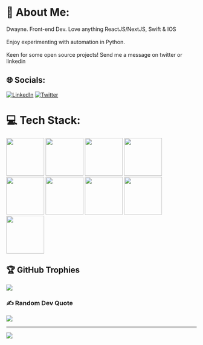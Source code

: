 # 💫 About Me:
Dwayne. Front-end Dev. Love anything ReactJS/NextJS, Swift & IOS<br><br>Enjoy experimenting with automation in Python.<br><br>Keen for some open source projects! Send me a message on twitter or linkedin


## 🌐 Socials:
[![LinkedIn](https://img.shields.io/badge/LinkedIn-%230077B5.svg?logo=linkedin&logoColor=white)](https://linkedin.com/in/dwaynediddy) [![Twitter](https://img.shields.io/badge/Twitter-%231DA1F2.svg?logo=Twitter&logoColor=white)](https://twitter.com/dwaynecantcode) 

# 💻 Tech Stack:
<div>
  <img src="https://cdn.jsdelivr.net/gh/devicons/devicon/icons/swift/swift-original.svg" height="100px" width="100px" />
  <img src="https://cdn.jsdelivr.net/gh/devicons/devicon/icons/xcode/xcode-original.svg" height="100px" width="100px"/>
  <img src="https://cdn.jsdelivr.net/gh/devicons/devicon/icons/react/react-original-wordmark.svg" height="100px" width="100px"/>
  <img src="https://cdn.jsdelivr.net/gh/devicons/devicon/icons/redux/redux-original.svg" height="100px" width="100px" />
  <img src="https://cdn.jsdelivr.net/gh/devicons/devicon/icons/javascript/javascript-plain.svg" height="100px" width="100px"/>
  <img src="https://cdn.jsdelivr.net/gh/devicons/devicon/icons/typescript/typescript-original.svg" height="100px" width="100px"/>
  <img src="https://cdn.jsdelivr.net/gh/devicons/devicon/icons/html5/html5-original.svg" height="100px" width="100px"/>
  <img src="https://cdn.jsdelivr.net/gh/devicons/devicon/icons/css3/css3-original.svg" height="100px" width="100px"/>
  <img src="https://cdn.jsdelivr.net/gh/devicons/devicon/icons/tailwindcss/tailwindcss-plain.svg" height="100px" width="100px"/>
</div>












## 🏆 GitHub Trophies
![](https://github-profile-trophy.vercel.app/?username=dwaynediddy&theme=radical&no-frame=false&no-bg=true&margin-w=4)

### ✍️ Random Dev Quote
![](https://quotes-github-readme.vercel.app/api?type=horizontal&theme=radical)

---
[![](https://visitcount.itsvg.in/api?id=dwaynediddy&icon=0&color=0)](https://visitcount.itsvg.in)

<!-- Proudly created with GPRM ( https://gprm.itsvg.in ) -->
